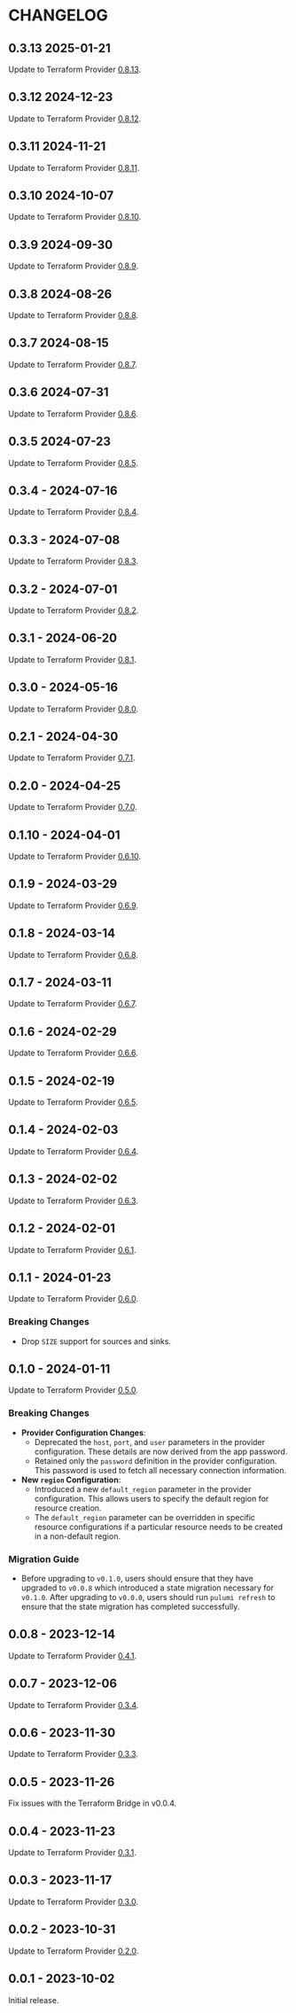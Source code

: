 CHANGELOG
=========
## 0.3.13 2025-01-21
Update to Terraform Provider [0.8.13](https://github.com/MaterializeInc/terraform-provider-materialize/releases/tag/v0.8.13).

## 0.3.12 2024-12-23
Update to Terraform Provider [0.8.12](https://github.com/MaterializeInc/terraform-provider-materialize/releases/tag/v0.8.12).

## 0.3.11 2024-11-21
Update to Terraform Provider [0.8.11](https://github.com/MaterializeInc/terraform-provider-materialize/releases/tag/v0.8.11).

## 0.3.10 2024-10-07
Update to Terraform Provider [0.8.10](https://github.com/MaterializeInc/terraform-provider-materialize/releases/tag/v0.8.10).

## 0.3.9 2024-09-30
Update to Terraform Provider [0.8.9](https://github.com/MaterializeInc/terraform-provider-materialize/releases/tag/v0.8.9).

## 0.3.8 2024-08-26
Update to Terraform Provider [0.8.8](https://github.com/MaterializeInc/terraform-provider-materialize/releases/tag/v0.8.8).

## 0.3.7 2024-08-15
Update to Terraform Provider [0.8.7](https://github.com/MaterializeInc/terraform-provider-materialize/releases/tag/v0.8.7).

## 0.3.6 2024-07-31
Update to Terraform Provider [0.8.6](https://github.com/MaterializeInc/terraform-provider-materialize/releases/tag/v0.8.6).

## 0.3.5 2024-07-23
Update to Terraform Provider [0.8.5](https://github.com/MaterializeInc/terraform-provider-materialize/releases/tag/v0.8.5).

## 0.3.4 - 2024-07-16
Update to Terraform Provider [0.8.4](https://github.com/MaterializeInc/terraform-provider-materialize/releases/tag/v0.8.4).

## 0.3.3 - 2024-07-08
Update to Terraform Provider [0.8.3](https://github.com/MaterializeInc/terraform-provider-materialize/releases/tag/v0.8.3).

## 0.3.2 - 2024-07-01
Update to Terraform Provider [0.8.2](https://github.com/MaterializeInc/terraform-provider-materialize/releases/tag/v0.8.2).

## 0.3.1 - 2024-06-20
Update to Terraform Provider [0.8.1](https://github.com/MaterializeInc/terraform-provider-materialize/releases/tag/v0.8.1).

## 0.3.0 - 2024-05-16
Update to Terraform Provider [0.8.0](https://github.com/MaterializeInc/terraform-provider-materialize/releases/tag/v0.8.0).

## 0.2.1 - 2024-04-30
Update to Terraform Provider [0.7.1](https://github.com/MaterializeInc/terraform-provider-materialize/releases/tag/v0.7.1).

## 0.2.0 - 2024-04-25
Update to Terraform Provider [0.7.0](https://github.com/MaterializeInc/terraform-provider-materialize/releases/tag/v0.7.0).

## 0.1.10 - 2024-04-01
Update to Terraform Provider [0.6.10](https://github.com/MaterializeInc/terraform-provider-materialize/releases/tag/v0.6.10).

## 0.1.9 - 2024-03-29
Update to Terraform Provider [0.6.9](https://github.com/MaterializeInc/terraform-provider-materialize/releases/tag/v0.6.9).

## 0.1.8 - 2024-03-14
Update to Terraform Provider [0.6.8](https://github.com/MaterializeInc/terraform-provider-materialize/releases/tag/v0.6.8).

## 0.1.7 - 2024-03-11
Update to Terraform Provider [0.6.7](https://github.com/MaterializeInc/terraform-provider-materialize/releases/tag/v0.6.7).

## 0.1.6 - 2024-02-29
Update to Terraform Provider [0.6.6](https://github.com/MaterializeInc/terraform-provider-materialize/releases/tag/v0.6.6).

## 0.1.5 - 2024-02-19
Update to Terraform Provider [0.6.5](https://github.com/MaterializeInc/terraform-provider-materialize/releases/tag/v0.6.5).

## 0.1.4 - 2024-02-03
Update to Terraform Provider [0.6.4](https://github.com/MaterializeInc/terraform-provider-materialize/releases/tag/v0.6.4).

## 0.1.3 - 2024-02-02
Update to Terraform Provider [0.6.3](https://github.com/MaterializeInc/terraform-provider-materialize/releases/tag/v0.6.3).

## 0.1.2 - 2024-02-01
Update to Terraform Provider [0.6.1](https://github.com/MaterializeInc/terraform-provider-materialize/releases/tag/v0.6.1).

## 0.1.1 - 2024-01-23
Update to Terraform Provider [0.6.0](https://github.com/MaterializeInc/terraform-provider-materialize/releases/tag/v0.6.0).

### Breaking Changes
* Drop `SIZE` support for sources and sinks.

## 0.1.0 - 2024-01-11
Update to Terraform Provider [0.5.0](https://github.com/MaterializeInc/terraform-provider-materialize/releases/tag/v0.5.0).

### Breaking Changes
* **Provider Configuration Changes**:
  * Deprecated the `host`, `port`, and `user` parameters in the provider configuration. These details are now derived from the app password.
  * Retained only the `password` definition in the provider configuration. This password is used to fetch all necessary connection information.
* **New `region` Configuration**:
  * Introduced a new `default_region` parameter in the provider configuration. This allows users to specify the default region for resource creation.
  * The `default_region` parameter can be overridden in specific resource configurations if a particular resource needs to be created in a non-default region.

### Migration Guide
* Before upgrading to `v0.1.0`, users should ensure that they have upgraded to `v0.0.8` which introduced a state migration necessary for `v0.1.0`. After upgrading to `v0.0.0`, users should run `pulumi refresh` to ensure that the state migration has completed successfully.

## 0.0.8 - 2023-12-14
Update to Terraform Provider [0.4.1](https://github.com/MaterializeInc/terraform-provider-materialize/releases/tag/v0.4.1).

## 0.0.7 - 2023-12-06
Update to Terraform Provider [0.3.4](https://github.com/MaterializeInc/terraform-provider-materialize/releases/tag/v0.3.4).

## 0.0.6 - 2023-11-30
Update to Terraform Provider [0.3.3](https://github.com/MaterializeInc/terraform-provider-materialize/releases/tag/v0.3.3).

## 0.0.5 - 2023-11-26
Fix issues with the Terraform Bridge in v0.0.4.

## 0.0.4 - 2023-11-23
Update to Terraform Provider [0.3.1](https://github.com/MaterializeInc/terraform-provider-materialize/releases/tag/v0.3.1).

## 0.0.3 - 2023-11-17
Update to Terraform Provider [0.3.0](https://github.com/MaterializeInc/terraform-provider-materialize/releases/tag/v0.3.0).

## 0.0.2 - 2023-10-31
Update to Terraform Provider [0.2.0](https://github.com/MaterializeInc/terraform-provider-materialize/releases/tag/v0.2.0).

## 0.0.1 - 2023-10-02
Initial release.
